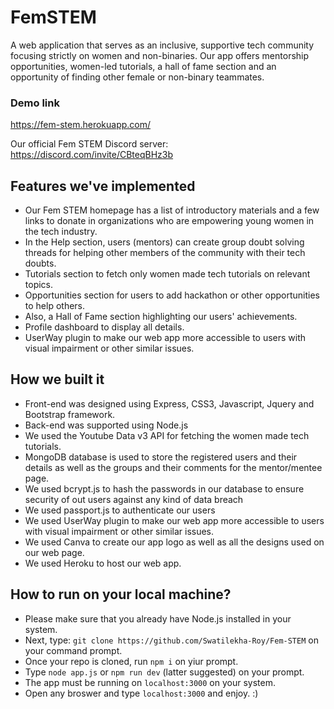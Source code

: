 
# FemSTEM
A web application that serves as an inclusive, supportive tech community focusing strictly on women and non-binaries. Our app offers mentorship opportunities, women-led tutorials, a hall of fame section and an opportunity of finding other female or non-binary teammates.

### Demo link
https://fem-stem.herokuapp.com/

Our official Fem STEM Discord server:
https://discord.com/invite/CBteqBHz3b

## Features we've implemented
- Our Fem STEM homepage has a list of introductory materials and a few links to donate in organizations who are empowering young women in the tech industry.
- In the Help section, users (mentors) can create group doubt solving threads for helping other members of the community with their tech doubts.
- Tutorials section to fetch only women made tech tutorials on relevant topics.
- Opportunities section for users to add hackathon or other opportunities to help others.
- Also, a Hall of Fame section highlighting our users' achievements.
- Profile dashboard to display all details.
- UserWay plugin to make our web app more accessible to users with visual impairment or other similar issues.

## How we built it
- Front-end was designed using Express, CSS3, Javascript, Jquery and Bootstrap framework.
- Back-end was supported using Node.js
- We used the Youtube Data v3 API for fetching the women made tech tutorials.
- MongoDB database is used to store the registered users and their details as well as the groups and their comments for the mentor/mentee page.
- We used bcrypt.js to hash the passwords in our database to ensure security of out users against any kind of data breach
- We used passport.js to authenticate our users
- We used UserWay plugin to make our web app more accessible to users with visual impairment or other similar issues.
- We used Canva to create our app logo as well as all the designs used on our web page.
- We used Heroku to host our web app.


## How to run on your local machine?
- Please make sure that you already have Node.js installed in your system.
- Next, type: 
`git clone https://github.com/Swatilekha-Roy/Fem-STEM` on your command prompt.
- Once your repo is cloned, run `npm i` on yiur prompt.
- Type `node app.js` or `npm run dev` (latter suggested) on your prompt.
- The app must be running on `localhost:3000` on your system. 
- Open any broswer and type `localhost:3000` and enjoy. :)
